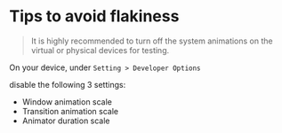 # Tips to avoid flakiness

> It is highly recommended to turn off the system animations on the virtual or physical devices
for testing.

On your device, under `Setting > Developer Options`

disable the following 3 settings:

- Window animation scale
- Transition animation scale
- Animator duration scale